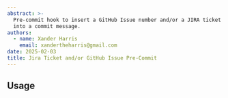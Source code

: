 ```yaml
---
abstract: >-
  Pre-commit hook to insert a GitHub Issue number and/or a JIRA ticket number
  into a commit message.
authors:
  - name: Xander Harris
    email: xandertheharris@gmail.com
date: 2025-02-03
title: Jira Ticket and/or GitHub Issue Pre-Commit
---
```


## Usage
